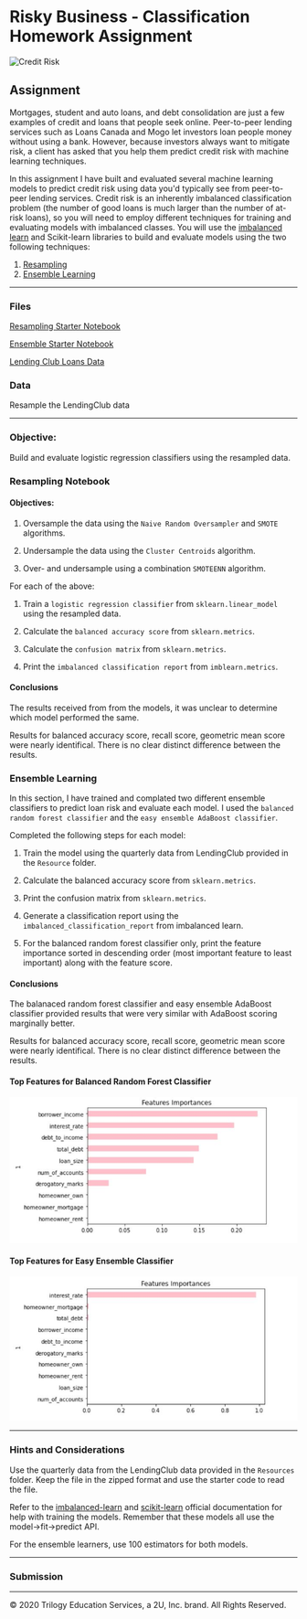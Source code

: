 # Risky Business - Classification Homework Assignment

![Credit Risk](Images/credit-risk.jpg)

## Assignment

Mortgages, student and auto loans, and debt consolidation are just a few examples of credit and loans that people seek online. Peer-to-peer lending services such as Loans Canada and Mogo let investors loan people money without using a bank. However, because investors always want to mitigate risk, a client has asked that you help them predict credit risk with machine learning techniques.

In this assignment I have built and evaluated several machine learning models to predict credit risk using data you'd typically see from peer-to-peer lending services. Credit risk is an inherently imbalanced classification problem (the number of good loans is much larger than the number of at-risk loans), so you will need to employ different techniques for training and evaluating models with imbalanced classes. You will use the [imbalanced learn](https://imbalanced-learn.readthedocs.io) and Scikit-learn libraries to build and evaluate models using the two following techniques:

1. [Resampling](#Resampling)
2. [Ensemble Learning](#Ensemble-Learning)

- - -

### Files

[Resampling Starter Notebook](Starter_Code/credit_risk_resampling.ipynb)

[Ensemble Starter Notebook](Starter_Code/credit_risk_ensemble.ipynb)

[Lending Club Loans Data](Starter_Code/Resources/LoanStats_2019Q1.csv.zip)

### Data
Resample the LendingClub data
- - -

### Objective:
Build and evaluate logistic regression classifiers using the resampled data.

### Resampling Notebook

#### Objectives:

1. Oversample the data using the `Naive Random Oversampler` and `SMOTE` algorithms.

2. Undersample the data using the `Cluster Centroids` algorithm.

3. Over- and undersample using a combination `SMOTEENN` algorithm.

For each of the above:

1. Train a `logistic regression classifier` from `sklearn.linear_model` using the resampled data.

2. Calculate the `balanced accuracy score` from `sklearn.metrics`.

3. Calculate the `confusion matrix` from `sklearn.metrics`.

4. Print the `imbalanced classification report` from `imblearn.metrics`.


#### Conclusions

The results received from from the models, it was unclear to determine which model performed the same. 

Results for balanced accuracy score, recall score, geometric mean score were nearly identifical. There is no clear distinct difference between the results.

### Ensemble Learning

In this section, I have trained and complated two different ensemble classifiers to predict loan risk and evaluate each model. I used the `balanced random forest classifier` and the `easy ensemble AdaBoost classifier`.

Completed the following steps for each model:

1. Train the model using the quarterly data from LendingClub provided in the `Resource` folder.

2. Calculate the balanced accuracy score from `sklearn.metrics`.

3. Print the confusion matrix from `sklearn.metrics`.

4. Generate a classification report using the `imbalanced_classification_report` from imbalanced learn.

5. For the balanced random forest classifier only, print the feature importance sorted in descending order (most important feature to least important) along with the feature score.

#### Conclusions

The balanaced random forest classifier and easy ensemble AdaBoost classifier provided results that were very similar with AdaBoost scoring marginally better. 

Results for balanced accuracy score, recall score, geometric mean score were nearly identifical. There is no clear distinct difference between the results.


#### Top Features for Balanced Random Forest Classifier

![Balanced Random Forest Classifier](Images/balancedrandomforest_feature.JPG)

#### Top Features for Easy Ensemble Classifier

![Easy Ensemble Classifier](Images/easyensemble_feature.JPG)
- - -

### Hints and Considerations

Use the quarterly data from the LendingClub data provided in the `Resources` folder. Keep the file in the zipped format and use the starter code to read the file.

Refer to the [imbalanced-learn](https://imbalanced-learn.readthedocs.io/en/stable/) and [scikit-learn](https://scikit-learn.org/stable/) official documentation for help with training the models. Remember that these models all use the model->fit->predict API.

For the ensemble learners, use 100 estimators for both models.

- - -

### Submission

- - -

© 2020 Trilogy Education Services, a 2U, Inc. brand. All Rights Reserved.
